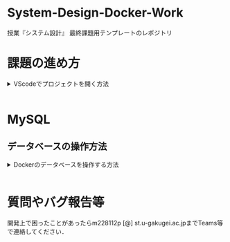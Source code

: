 # System-Design-Docker-Work

授業『システム設計』 最終課題用テンプレートのレポジトリ

# 課題の進め方
<details>
<summary> VScodeでプロジェクトを開く方法 </summary>

## ターミナルから起動する手法

### 初回のみの設定
Ubuntu(Win)もしくはターミナル(mac)を起動し，以下のコマンドを実行する
```sh
git clone https://github.com/HazeyamaLab/system-design-docker-work.git
```

### 手順1
Docker Desktopを事前に起動したうえで，
Ubuntu(Win)もしくはターミナル(mac)を起動し，以下のコマンドを実行し課題プロジェクトを開く．
|  プロジェクト名  |  ディレクトリ名  |
| ---- | ---- |
|  動作確認  |  system-design-docker  |
|  stuinfo  |  system-design-docker-stuinfo  |
|  課題用テンプレート  |  system-design-docker-work  |
```sh
cd system-design-docker-work
```
### 手順2
以下のコマンドを実行してVScodeを起動
```sh
code .
```

### 手順3
VScodeをdev-containerで再度開く．右下のウインドウからReopen in containerを選択するか，Ctrl + Shift + pでコマンドパレットを開き，Reopen in Container を入力して選択する(gif参照)
![ubuntu](./imgs/open_code.gif "code")

### 手順４
アプリケーションのソースコードを記入する．アプリケーションのソースコードは src/main/ 配下に記入する．

### 手順５
手順5  
画面下部ターミナルで以下のコマンドを実行．もしターミナルが表示されていなければ，上部メニューバーの ターミナル -> 新しいターミナル で出現する．暫く待ったあと，ブラウザで http://localhost:8080/system-design-dev/ を開くとアプリケーションが操作できる．
```
./gradlew tR
```
![ubuntu](./imgs/vscode-terminal.png "terminal")  

## VScodeから起動する手法

VScodeを起動し，ファイル ->  最近使用した項目を開く<br>
[dev container:system-design-docker-work]等の開きたい項目をクリックするだけ
![ubuntu](./imgs/open_code_2.gif "code")

</details>

<br>

# MySQL
## データベースの操作方法
<details>
<summary> Dockerのデータベースを操作する方法 </summary>

### 前提
VScode を立ち上げて，dev-containerが立ち上がっている状態であること Docker Desktopを起動して下の画像のように，対象のStack(3つ座布団が重なっているようなアイコン)が緑色になっていればOK
![ubuntu](./imgs/docker-up.png "terminal")

### 手順1 Docker Desktopを起動する
もしdev-containerが立ち上がっていない場合は，VScodeの操作方法 -> 手順3を実行すること

### 手順2 対象のStackからhogehoge-dbというコンテナを開く
今回システム設計では3つのStackを配布するので，DB操作を行いたいプロジェクト(最終課題の場合はwork)を選択して， __末尾が-dbとなっているコンテナを選択__ して，Terminalを開く 詳細はGif参照
![ubuntu](./imgs/open_db.gif "code")

### 手順3 MySQLを起動する
以下のコマンドをTerminal上で実行
```
mysql -uroot -p
```
Enter password:と表示されてパスワード入力が求められるので，test と入力．__パスワードは入力しても画面上に表示されないので要注意！__ <br>
尚，今回用いるDBの基本情報は以下の通り
|    |    |
| ---- | ---- |
|  ユーザ名  |  root  |
|  パスワード  |  root  |
|  DB名  |  db  |

### 手順4 MySQLが立ち上がったら，任意の操作を行う．
以下のコマンドを入力して，データベースを選択した後，任意の操作が行える．
```
use db;
```
</details>
<br>

# 質問やバグ報告等
開発上で困ったことがあったらm228112p [@] st.u-gakugei.ac.jpまでTeams等で連絡してください．